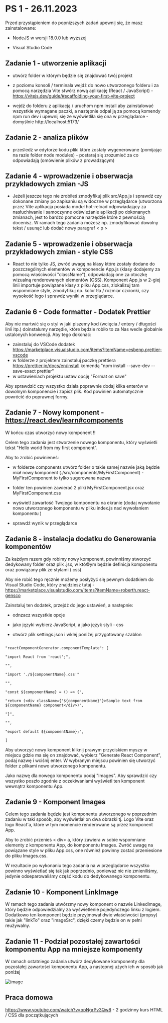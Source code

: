 
# PS 1 - 26.11.2023



Przed przystąpieniem do popniższych zadań upewnij się, że masz zainstalowane:

- NodeJS w wersji 18.0.0 lub wyższej

- Visual Studio Code



## Zadanie 1 - utworzenie aplikacji



- utwórz folder w którym będzie się znajdować twój projekt

- z poziomu konsoli / terminala wejdź do nowo utworzonego folderu i za pomocą narzędzia Vite stwórz nową aplikację (React / JavaScript) - https://vitejs.dev/guide/#scaffolding-your-first-vite-project

- wejdź do folderu z aplikacją / uruchom npm install aby zainstalować wszystkie wymagane paczki, a następnie odpal ją za pomocą komendy npm run dev i upewnij się że wyświetliła się ona w przeglądarce - domyślnie http://localhost:5173/



## Zadanie 2 - analiza plików



- prześledź w edytorze kodu pliki które zostały wygenerowane (pomijając na razie folder node modules) - postaraj się zrozumieć za co odpowiadają (omówienie plików z prowadzącym)




## Zadanie 4 - wprowadzenie i obserwacja przykładowych zmian -JS



- Jeżeli jeszcze tego nie zrobiłeś zmodyfikuj plik src/App.js i sprawdź czy dokonane zmiany po zapisaniu są widoczne w przeglądarce (utworzona przez Vite aplikacja posiada moduł hot-reload odpowiadający za nasłuchiwanie i samoczynne odświeżanie aplikacji po dokonanych zmianach, jest to bardzo pomocne narzędzie które z pewnością docenisz. W ramach tego zadania możesz np. zmodyfikować dowolny tekst / usunąć lub dodać nowy paragraf < p >



## Zadanie 5 - wprowadzenie i obserwacja przykładowych zmian - style CSS



- React to nie tylko JS, zwróć uwagę na klasy które zostały dodane do poszczególnych elementów w komponencie App.js (klasy dodajemy za pomocą właściwości "className"), odpowiadają one za otoczkę wizualną renderowanych elementów (CSS). Komponent App.js w 2-giej linii importuje powiązane klasy z pliku App.css, zlokalizuj tam wspomniane style, zmodyfikuj np. kolor tła / rozmiar czcionki, czy wysokość logo i sprawdź wyniki w przeglądarce.


## Zadanie 6 - Code formatter - Dodatek Prettier

Aby nie martwić się o styl w jaki piszemy kod (wcięcia / entery / długości linii itp.) doinstalumy narzędie, które będzie robiło to za Nas wedle globalnie ustalonych konwencji. Aby tego dokonać:

- zainstaluj do VSCode dodatek https://marketplace.visualstudio.com/items?itemName=esbenp.prettier-vscode
- w folderze z projektem zainstaluj paczkę prettiera https://prettier.io/docs/en/install komendą "npm install --save-dev --save-exact prettier"
- w ustawieniach projektu ustaw opcję "Format on save"

Aby sprawdzić czy wszystko działa poprawnie dodaj kilka enterów w dowolnym komponencie i zapisz plik. Kod powinien automatycznie powrócić do poprawnej formy.

## Zadanie 7 - Nowy komponent - https://react.dev/learn#components


W końcu czas utworzyć nowy komponent !!



Celem tego zadania jest stworzenie nowego komponentu, który wyświetli tekst "Hello world from my first component".



Aby to zrobić powinieneś:

- w folderze components utwórz folder o takie samej nazwie jaką będzie miał nowy komponent (./src/components/MyFirstComponent) - MyFirstComponent to tylko sugerowana nazwa

- folder ten powinien zawierać 2 pliki MyFirstComponent.jsx oraz MyFirstComponent.css

- wyświetl zawartość Twojego komponentu na ekranie (dodaj wywołanie nowo utworzonego komponentu w pliku index.js nad wywołaniem komponentu <App />)

- sprawdź wynik w przeglądarce



## Zadanie 8 - instalacja dodatku do Generowania komponentów



Za każdym razem gdy robimy nowy komponent, powinniśmy stworzyć dedykowany folder oraz plik .jsx, w któ©ym będzie definicja komponentu oraz powiązany plik ze stylami (.css)



Aby nie robić tego ręcznie możemy posłyżyć się pewnym dodatkiem do Visual Studio Code, który znajdziesz tutaj - https://marketplace.visualstudio.com/items?itemName=roberth.react-gensco



Zainstaluj ten dodatek, przejdź do jego ustawień, a następnie:

- odnzacz wszystkie opcje

- jako języki wybierz JavaScript, a jako język styli - css

- otwórz plik settings.json i wklej poniżej przygotowany szablon



```

"reactComponentGenerator.componentTemplate": [

"import React from 'react';",

"",

"import './${componentName}.css'"

"",

"const ${componentName} = () => {",

"return (<div className={'${componentName}'}>Sample text from ${componentName} component</div>)",

"}",

"",

"export default ${componentName};",

]

```

Aby utworzyć nowy komponent kliknij prawym przyciskiem myszy w miejscu gdzie ma się on znajdować, wybierz "Generate React Component", podaj nazwę i wciśnij enter. W wybranym miejscu powinien się utworzyć folder z plikami nowo utworzonego komponentu.



Jako nazwę dla nowego komponentu podaj "Images". Aby sprawdzić czy wszystko poszło zgodnie z oczekiwaniami wyświetl ten komponent wewnątrz komponentu App.



## Zadanie 9 - Komponent Images



Celem tego zadania będzie jest komponentu utworzonego w poprzednim zadaniu w taki sposób, aby wyświetlał on dwa obrazki tj. Logo Vite oraz logo React'a, które w tym momencie renderowane są przez komponent App.



Aby to zrobić przenieś < div> a, który zawiera w sobie wspomniane elementy z komponentu App, do komponentu Images. Zwróć uwagę na powiązane style w pliku App.css, one również powinny zostać przeniesione do pliku Images.css.



W rezultacie po wykonaniu tego zadania na w przeglądarce wszystko powinno wyświetlać się tak jak poprzednio, ponieważ nic nie zmieniliśmy, jedynie odseparowaliśmy część kodu do dedykowanego komponentu.



## Zadanie 10 - Komponent LinkImage



W ramach tego zadania utwórzmy nowy komponent o nazwie LinkedImage, który będzie odpowiedzialny za wyświetlenie pojedyńczego linku z logiem. Dodatkowo ten komponent będzie przyjmował dwie właściwości (propsy) takie jak "linkTo" oraz "imageSrc", dzięki czemy będzie on w pełni reużywalny.



## Zadanie 11 - Podział pozostałej zawartości komponentu App na mniejsze komponenty



W ramach ostatniego zadania utwórz dedykowane komponenty dla pozostałej zawartości komponentu App, a nastepnej użych ich w sposób jak poniżej

![image](https://github.com/niczyporukm/react23-24/assets/9209826/76e8497e-69cc-42bf-8db5-c6bdd382b6bb)


## Praca domowa



https://www.youtube.com/watch?v=opNgrPv3Qw8 - 2 godzinny kurs HTML / CSS dla początkujących
